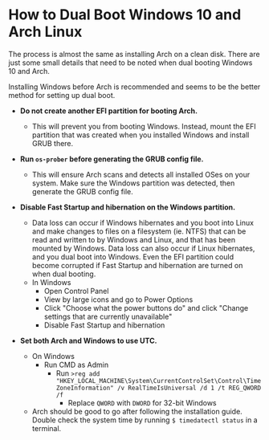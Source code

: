 # How to Dual Boot Windows 10 and Arch Linux

The process is almost the same as installing Arch on a clean disk. There are just some small details that need to be noted when dual booting Windows 10 and Arch.

Installing Windows before Arch is recommended and seems to be the better method for setting up dual boot.

- **Do not create another EFI partition for booting Arch.** 
  - This will prevent you from booting Windows. Instead, mount the EFI partition that was created when you installed Windows and install GRUB there.

- **Run `os-prober` before generating the GRUB config file.** 
  - This will ensure Arch scans and detects all installed OSes on your system. Make sure the Windows partition was detected, then generate the GRUB config file.

- **Disable Fast Startup and hibernation on the Windows partition.** 
  - Data loss can occur if Windows hibernates and you boot into Linux and make changes to files on a filesystem (ie. NTFS) that can be read and written to by Windows and Linux, and that has been mounted by Windows. Data loss can also occur if Linux hibernates, and you dual boot into Windows. Even the EFI partition could become corrupted if Fast Startup and hibernation are turned on when dual booting.
  - In Windows
    - Open Control Panel
    - View by large icons and go to Power Options
    - Click "Choose what the power buttons do" and click "Change settings that are currently unavailable"
    - Disable Fast Startup and hibernation

- **Set both Arch and Windows to use UTC.** 
  - On Windows
    - Run CMD as Admin
      - Run `>reg add "HKEY_LOCAL_MACHINE\System\CurrentControlSet\Control\TimeZoneInformation" /v RealTimeIsUniversal /d 1 /t REG_QWORD /f`
        - Replace `QWORD` with `DWORD` for 32-bit Windows
  - Arch should be good to go after following the installation guide. Double check the system time by running `$ timedatectl status` in a terminal.
